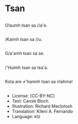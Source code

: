 # Tsan

##
G!aumh tsan sa //a'e.

##
/Kaimh tsan sa //u.

##
G/a'amh tsan sa se.

##
/'Huimh tsan sa tsa'a.

##
Kota are ≠'hanmh tsan sa n!ahma!

##
* License: [CC-BY-NC]
* Text: Carole Bloch
* Illustration: Richard MacIntosh
* Translation: Kileni A. Fernando
* Language: ktz

